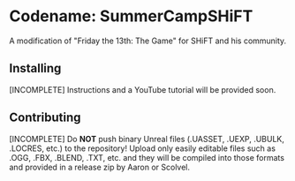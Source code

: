 # Codename: SummerCampSHiFT
A modification of "Friday the 13th: The Game" for SHiFT and his community.

## Installing
[INCOMPLETE] 
Instructions and a YouTube tutorial will be provided soon.

## Contributing
[INCOMPLETE]
Do **NOT** push binary Unreal files (.UASSET, .UEXP, .UBULK, .LOCRES, etc.) to the repository!
Upload only easily editable files such as .OGG, .FBX, .BLEND, .TXT, etc. and they will be compiled into those formats and provided in a release zip by Aaron or Scolvel.
